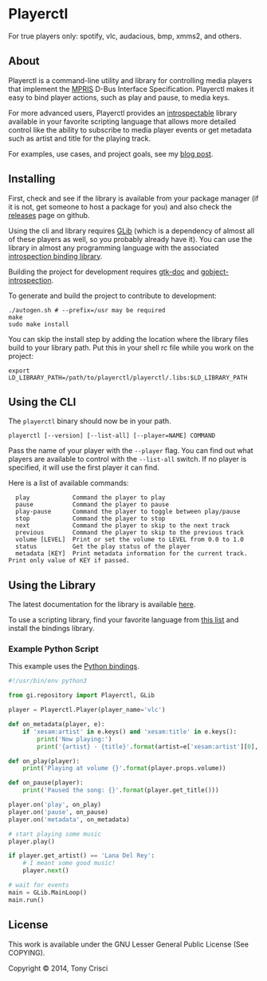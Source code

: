 # Playerctl

For true players only: spotify, vlc, audacious, bmp, xmms2, and others.

## About

Playerctl is a command-line utility and library for controlling media players that implement the [MPRIS](http://specifications.freedesktop.org/mpris-spec/latest/) D-Bus Interface Specification. Playerctl makes it easy to bind player actions, such as play and pause, to media keys.

For more advanced users, Playerctl provides an [introspectable](https://wiki.gnome.org/action/show/Projects/GObjectIntrospection) library available in your favorite scripting language that allows more detailed control like the ability to subscribe to media player events or get metadata such as artist and title for the playing track.

For examples, use cases, and project goals, see my [blog post](http://dubstepdish.com/blog/2014/04/19/introducing-playerctl/).

## Installing

First, check and see if the library is available from your package manager (if it is not, get someone to host a package for you) and also check the [releases](https://github.com/acrisci/playerctl/releases) page on github.

Using the cli and library requires [GLib](https://developer.gnome.org/glib/) (which is a dependency of almost all of these players as well, so you probably already have it). You can use the library in almost any programming language with the associated [introspection binding library](https://wiki.gnome.org/Projects/GObjectIntrospection/Users).

Building the project for development requires [gtk-doc](http://www.gtk.org/gtk-doc/) and [gobject-introspection](https://wiki.gnome.org/action/show/Projects/GObjectIntrospection).

To generate and build the project to contribute to development:

```shell
./autogen.sh # --prefix=/usr may be required
make
sudo make install
```

You can skip the install step by adding the location where the library files build to your library path. Put this in your shell rc file while you work on the project:

    export LD_LIBRARY_PATH=/path/to/playerctl/playerctl/.libs:$LD_LIBRARY_PATH

## Using the CLI

The `playerctl` binary should now be in your path.

```
playerctl [--version] [--list-all] [--player=NAME] COMMAND
```

Pass the name of your player with the `--player` flag. You can find out what players are available to control with the `--list-all` switch. If no player is specified, it will use the first player it can find.

Here is a list of available commands:

```
  play            Command the player to play
  pause           Command the player to pause
  play-pause      Command the player to toggle between play/pause
  stop            Command the player to stop
  next            Command the player to skip to the next track
  previous        Command the player to skip to the previous track
  volume [LEVEL]  Print or set the volume to LEVEL from 0.0 to 1.0
  status          Get the play status of the player
  metadata [KEY]  Print metadata information for the current track. Print only value of KEY if passed.
```

## Using the Library

The latest documentation for the library is available [here](http://dubstepdish.com/playerctl).

To use a scripting library, find your favorite language from [this list](https://wiki.gnome.org/Projects/GObjectIntrospection/Users) and install the bindings library.

### Example Python Script

This example uses the [Python bindings](https://wiki.gnome.org/action/show/Projects/PyGObject).

```python
#!/usr/bin/env python3

from gi.repository import Playerctl, GLib

player = Playerctl.Player(player_name='vlc')

def on_metadata(player, e):
    if 'xesam:artist' in e.keys() and 'xesam:title' in e.keys():
        print('Now playing:')
        print('{artist} - {title}'.format(artist=e['xesam:artist'][0], title=e['xesam:title']))

def on_play(player):
    print('Playing at volume {}'.format(player.props.volume))

def on_pause(player):
    print('Paused the song: {}'.format(player.get_title()))

player.on('play', on_play)
player.on('pause', on_pause)
player.on('metadata', on_metadata)

# start playing some music
player.play()

if player.get_artist() == 'Lana Del Rey':
    # I meant some good music!
    player.next()

# wait for events
main = GLib.MainLoop()
main.run()
```

## License

This work is available under the GNU Lesser General Public License (See
COPYING).

Copyright © 2014, Tony Crisci
